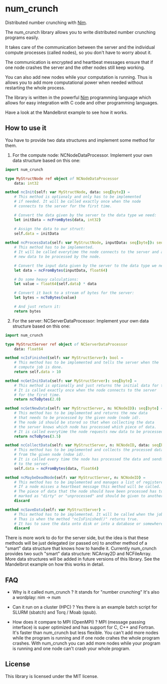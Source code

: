 # num_crunch
Distributed number crunching with [Nim](https://nim-lang.org/ "The Nim programming language").

The num_crunch library allows you to write distributed number crunching programs easily.

It takes care of the communication between the server and the individual compute processes (called nodes), so you don't have to worry about it.

The communication is encrypted and heartbeat messages ensure that if one node crashes the server and the other nodes still keep working.

You can also add new nodes while your computation is running. Thus is allows you to add more computational power when needed without restarting the
whole process.

The library is written in the powerful [Nim](https://nim-lang.org/ "The Nim programming language") programming language which allows for easy integration with C code and other programming languages.

Have a look at the Mandelbrot example to see how it works.

## How to use it
You have to provide two data structures and implement some method for them.

1. For the compute node: NCNodeDataProcessor. Implement your own data structure based on this one:

```nim
import num_crunch

type MyStructNode ref object of NCNodeDataProcessor
    data: int32

method ncInit(self: var MyStructNode, data: seq[byte]) =
    # This method is optionaly and only has to be implemented
    # if needed. It will be called exactly once when the node
    # connects to the server for the first time.

    # Convert the data given by the server to the data type we need:
    let initData = ncFromBytes(data, int32)

    # Assign the data to our struct:
    self.data = initData
 
method ncProcessData(self: var MyStructNode, inputData: seq[byte]): seq[byte] =
    # This method has to be implemented.
    # It will be called everytime the node connects to the server and asks for
    # new data to be processed by the node.

    # Convert the input data given by the server to the data type we need:
    let data = ncFromBytes(inputData, float64)

    # Do some heavy calculations:
    let value = float64(self.data) * data

    # Convert it back to a stream of bytes for the server:
    let bytes = ncToBytes(value)

    # And just return it:
    return bytes
```

2. For the server: NCServerDataProcessor: Implement your own data structure based on this one:

```nim
import num_crunch

type MyStructServer ref object of NCServerDataProcessor
    data: float64

method ncIsFinished(self: var MyStructServer): bool =
    # This method has to be implemented and tells the server when the
    # compute job is done.
    return self.data > 10

method ncGetInitData(self: var MyStructServer): seq[byte] =
    # This method is optionally and just returns the initial data for the node.
    # It is called exactly once when the node connects to the server 
    # for the first time.
    return ncToBytes(2.0)

method ncGetNewData(self: var MyStructServer, n: NCNodeID): seq[byte] =
    # This method has to be implemented and returns the new data
    # that needs to be processed by the given node (node id).
    # The node id should be stored so that when collecting the data
    # the server knows which node has processed which piece of data.
    # It is called everytime the node requests new data to be processed.
    return ncToBytes(3.5)

method ncCollectData(self: var MyStructServer, n: NCNodeID, data: seq[byte]) =
    # This method has to be implemented and collects the processed data
    # from the given node (ndoe id).
    # It is called every time the node has processed the data and sends it back 
    # to the server.
    self.data = ncFromBytes(data, float64)

method ncMaybeDeadNode(self: var MyStructServer, n: NCNodeID) =
    # This method has to be implemented and manages a list of registered nodes.
    # If a node misses a heartbeat message this method will be called.
    # The piece of data that the node should have been processed has to be
    # marked as "dirty" or "unprocessed" and should be given to another node.
    discard

method ncSaveData(self: var MyStructServer) =
    # This method has to be implemented. It will be called when the job is done.
    # Thas is when the method "ncIsFinished()" returns true.
    # It has to save the data onto disk or into a database or somewhere else.
    discard

```

There is more work to do for the server side, but the idea is that these methods will be just delegated
(or passed on) to another method of a "smart" data structure that knows how to handle it.
Currently num_crunch provides two such "smart" data structure: NCArray2D and NCFileArray.
More data structures will be added in future versions of this library.
See the Mandelbrot example on how this works in detail.


## FAQ
- Why is it called num_crunch ?
    It stands for "*num*ber *crunch*ing"
    It's also a wordplay: nim -> num

- Can it run on a cluster (HPC) ?
    Yes there is an example batch script for SLURM (sbatch) and Torq / Moab (qsub).

- How does it compare to MPI (OpenMPI) ?
    MPI (message passing interface) is super optimized and has support for C, C++ and Fortran.
    It's faster than num_crunch but less flexible. You can't add more nodes while the program is
    running and if one node crahes the whole program crashes.
    With num_crunch you can add more nodes while your program is running and one node can't crash
    your whole program.

## License
This library is licensed under the MIT license.

